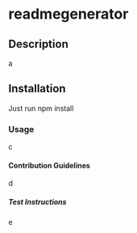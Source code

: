 
# readmegenerator

## Description
a

## Installation
Just run npm install

### Usage
c

#### Contribution Guidelines
d

##### Test Instructions
e
